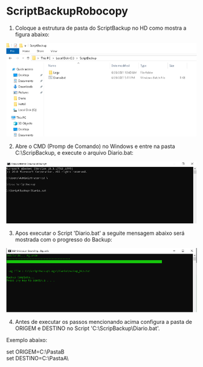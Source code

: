 # ScriptBackupRobocopy

1. Coloque a estrutura de pasta do ScriptBackup no HD como mostra a figura abaixo:
 
![Screenshot](Screenshot01.PNG)

2. Abre o CMD (Promp de Comando) no Windows e entre na pasta C:\ScripBackup, e execute o arquivo Diario.bat:

![Screenshot](Screenshot02.PNG)

3. Apos executar o Script 'Diario.bat' a seguite mensagem abaixo será mostrada com o progresso do Backup:

![Screenshot](Screenshot03.PNG)

4. Antes de executar os passos mencionando acima configura a pasta de ORIGEM e DESTINO no Script 'C:\ScripBackup\Diario.bat'.

Exemplo abaixo:

set ORIGEM=C:\PastaB\
set DESTINO=C:\PastaA\

